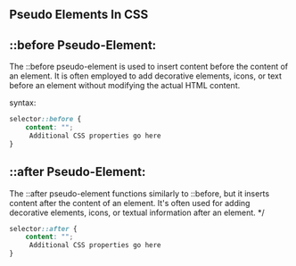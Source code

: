 ## Pseudo Elements In CSS 

## ::before Pseudo-Element: 

The ::before pseudo-element is used to insert content before the content of an element. It is often employed to add decorative elements, icons, or text before an element without modifying the actual HTML content.

syntax:
```css
selector::before {
    content: "";
     Additional CSS properties go here 
}
```

## ::after Pseudo-Element: 

The ::after pseudo-element functions similarly to ::before, but it inserts content after the content of an element. It's often used for adding decorative elements, icons, or textual information after an element. */
```css
selector::after {
    content: "";
     Additional CSS properties go here
}
```
